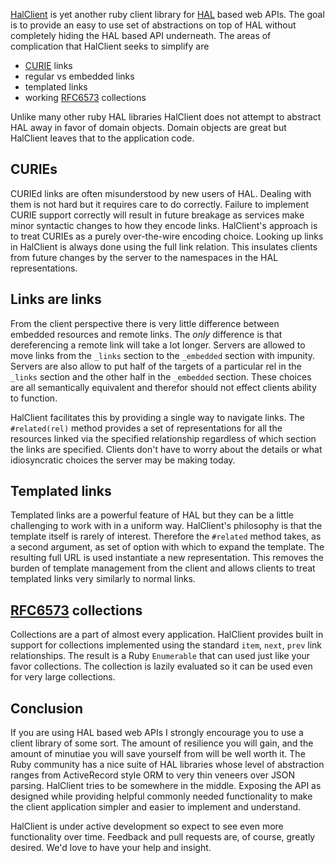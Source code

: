 [HalClient][] is yet another ruby client library for [HAL][] based web
APIs. The goal is to provide an easy to use set of abstractions on top
of HAL without completely hiding the HAL based API underneath. The
areas of complication that HalClient seeks to simplify are

 * [CURIE][] links
 * regular vs embedded links
 * templated links
 * working [RFC6573][] collections

Unlike many other ruby HAL libraries HalClient does not attempt to
abstract HAL away in favor of domain objects. Domain objects are great but
HalClient leaves that to the application code.

CURIEs
---

CURIEd links are often misunderstood by new users of HAL. Dealing with
them is not hard but it requires care to do correctly. Failure to
implement CURIE support correctly will result in future breakage as
services make minor syntactic changes to how they encode
links. HalClient's approach is to treat CURIEs as a purely
over-the-wire encoding choice. Looking up links in HalClient is always
done using the full link relation. This insulates clients from future
changes by the server to the namespaces in the HAL representations.

Links are links
---

From the client perspective there is very little difference between
embedded resources and remote links. The *only* difference is that
dereferencing a remote link will take a lot longer. Servers are
allowed to move links from the `_links` section to the `_embedded`
section with impunity. Servers are also allow to put half of the
targets of a particular rel in the `_links` section and the other half
in the `_embedded` section. These choices are all semantically
equivalent and therefor should not effect clients ability to function.

HalClient facilitates this by providing a single way to navigate
links. The `#related(rel)` method provides a set of representations
for all the resources linked via the specified relationship regardless
of which section the links are specified. Clients don't have to worry
about the details or what idiosyncratic choices the server may be
making today.

Templated links
---

Templated links are a powerful feature of HAL but they can be a little
challenging to work with in a uniform way. HalClient's philosophy is
that the template itself is rarely of interest. Therefore the
`#related` method takes, as a second argument, as set of option with
which to expand the template. The resulting full URL is used
instantiate a new representation. This removes the burden of template
management from the client and allows clients to treat templated links
very similarly to normal links.

[RFC6573][] collections
---

Collections are a part of almost every application. HalClient provides
built in support for collections implemented using the standard
`item`, `next`, `prev` link relationships. The result is a Ruby
`Enumerable` that can used just like your favor collections. The
collection is lazily evaluated so it can be used even for very large
collections.

Conclusion
---

If you are using HAL based web APIs I strongly encourage you to use a
client library of some sort. The amount of resilience you will gain,
and the amount of minutiae you will save yourself from will be well worth
it. The Ruby community has a nice suite of HAL libraries whose level
of abstraction ranges from ActiveRecord style ORM to very thin veneers
over JSON parsing. HalClient tries to be somewhere in the
middle. Exposing the API as designed while providing helpful commonly
needed functionality to make the client application simpler and easier
to implement and understand.

HalClient is under active development so expect to see even more
functionality over time. Feedback and pull requests are, of course,
greatly desired. We'd love to have your help and insight.




[comverge]: http://comverge.com
[hal]: http://stateless.co/hal_specification.html
[halclient]: http://github.com/pezra/hal-client
[CURIE]: http://www.w3.org/TR/curie/
[RFC6573]: https://tools.ietf.org/html/rfc6573